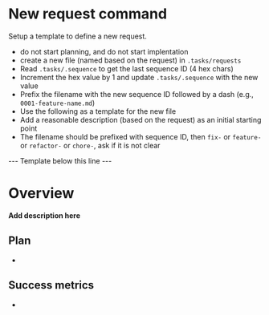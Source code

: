 # New request command

Setup a template to define a new request.

- do not start planning, and do not start implentation
- create a new file (named based on the request) in `.tasks/requests`
- Read `.tasks/.sequence` to get the last sequence ID (4 hex chars)
- Increment the hex value by 1 and update `.tasks/.sequence` with the new value
- Prefix the filename with the new sequence ID followed by a dash (e.g., `0001-feature-name.md`)
- Use the following as a template for the new file
- Add a reasonable description (based on the request) as an initial starting point
- The filename should be prefixed with sequence ID, then `fix-` or `feature-` or `refactor-` or `chore-`, ask if it is not clear

--- Template below this line ---

# Overview

**Add description here**

## Plan

-

## Success metrics

-
